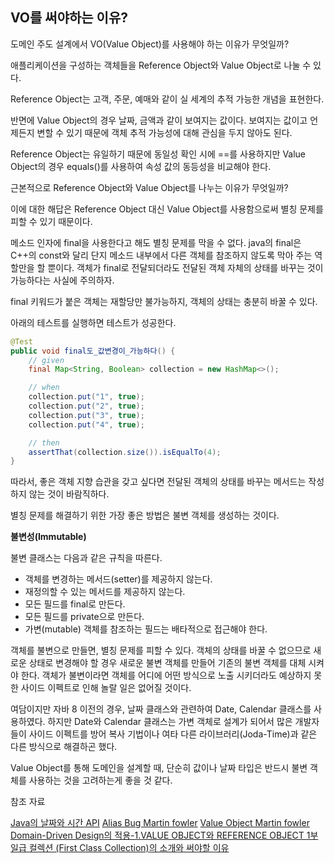 ## VO를 써야하는 이유?

도메인 주도 설계에서 VO(Value Object)를 사용해야 하는 이유가 무엇일까?

애플리케이션을 구성하는 객체들을 Reference Object와 Value Object로 나눌 수 있다.

Reference Object는 고객, 주문, 예매와 같이 실 세계의 추적 가능한 개념을 표현한다.

반면에 Value Object의 경우 날짜, 금액과 같이 보여지는 값이다. 보여지는 값이고 언제든지 변할 수 있기 때문에
객체 추적 가능성에 대해 관심을 두지 않아도 된다.

Reference Object는 유일하기 때문에 동일성 확인 시에 ==를 사용하지만 Value Object의 경우 equals()를 사용하여 속성 값의
동등성을 비교해야 한다.

근본적으로 Reference Object와 Value Object를 나누는 이유가 무엇일까?

이에 대한 해답은 Reference Object 대신 Value Object를 사용함으로써 별칭 문제를 피할 수 있기 때문이다.

메소드 인자에 final을 사용한다고 해도 별칭 문제를 막을 수 없다. java의 final은 C++의 const와 달리 단지 메소드 내부에서 다른 객체를 참조하지 않도록 막아 주는 역할만을 할 뿐이다. 
객체가 final로 전달되더라도 전달된 객체 자체의 상태를 바꾸는 것이 가능하다는 사실에 주의하자.

final 키워드가 붙은 객체는 재할당만 불가능하지, 객체의 상태는 충분히 바꿀 수 있다.

아래의 테스트를 실행하면 테스트가 성공한다.
```java
@Test
public void final도_값변경이_가능하다() {
    // given
    final Map<String, Boolean> collection = new HashMap<>();

    // when
    collection.put("1", true);
    collection.put("2", true);
    collection.put("3", true);
    collection.put("4", true);

    // then
    assertThat(collection.size()).isEqualTo(4);
}
```

따라서, 좋은 객체 지향 습관을 갖고 싶다면 전달된 객체의 상태를 바꾸는 메서드는 작성하지 않는 것이 바람직하다.

별칭 문제를 해결하기 위한 가장 좋은 방법은 불변 객체를 생성하는 것이다.

**불변성(Immutable)**

불변 클래스는 다음과 같은 규칙을 따른다.

- 객체를 변경하는 메서드(setter)를 제공하지 않는다.
- 재정의할 수 있는 메서드를 제공하지 않는다.
- 모든 필드를 final로 만든다.
- 모든 필드를 private으로 만든다.
- 가변(mutable) 객체를 참조하는 필드는 배타적으로 접근해야 한다.

객체를 불변으로 만들면, 별칭 문제를 피할 수 있다. 객체의 상태를 바꿀 수 없으므로 새로운 상태로 변경해야 할 경우 새로운 불변 객체를 만들어
기존의 불변 객체를 대체 시켜야 한다. 객체가 불변이라면 객체를 어디에 어떤 방식으로 노출 시키더라도 예상하지 못한 사이드 이펙트로 인해 놀랄 일은 없어질 것이다.

여담이지만 자바 8 이전의 경우, 날짜 클래스와 관련하여 Date, Calendar 클래스를 사용하였다. 하지만 Date와 Calendar 클래스는 가변 객체로 설계가 되어서
많은 개발자들이 사이드 이펙트를 방어 복사 기법이나 여타 다른 라이브러리(Joda-Time)과 같은 다른 방식으로 해결하곤 했다.

Value Object를 통해 도메인을 설계할 때, 단순히 값이나 날짜 타입은 반드시 불변 객체를 사용하는 것을 고려하는게 좋을 것 같다.

참조 자료

[Java의 날짜와 시간 API](https://d2.naver.com/helloworld/645609)
[Alias Bug Martin fowler](https://martinfowler.com/bliki/AliasingBug.html)
[Value Object Martin fowler](https://martinfowler.com/bliki/ValueObject.html)
[Domain-Driven Design의 적용-1.VALUE OBJECT와 REFERENCE OBJECT 1부](http://aeternum.egloos.com/1105776)
[일급 컬렉션 (First Class Collection)의 소개와 써야할 이유](https://jojoldu.tistory.com/412)